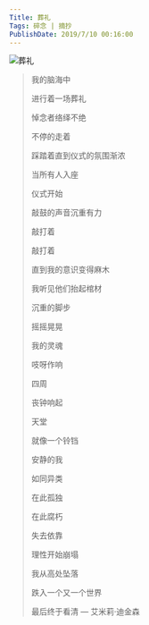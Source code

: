 ```yaml
---
Title: 葬礼
Tags: 碎念 | 摘抄
PublishDate: 2019/7/10 00:16:00 
---
```


![葬礼](/articles/imgs/zangli.jpeg)

> 我的脑海中
>
> 进行着一场葬礼
>
> 悼念者络绎不绝
>
> 不停的走着
>
> 踩踏着直到仪式的氛围渐浓
>
> 当所有人入座
>
> 仪式开始
>
> 敲鼓的声音沉重有力
>
> 敲打着
>
> 敲打着
>
> 直到我的意识变得麻木
>
> 我听见他们抬起棺材
>
> 沉重的脚步
>
> 摇摇晃晃
>
> 我的灵魂
>
> 吱呀作响
>
> 四周
>
> 丧钟响起
>
> 天堂
>
> 就像一个铃铛
>
> 安静的我
>
> 如同异类
>
> 在此孤独
>
> 在此腐朽
>
> 失去依靠
>
> 理性开始崩塌
>
> 我从高处坠落
>
> 跌入一个又一个世界
>
> 最后终于看清
>                                                                                                                                                                                 — 艾米莉·迪金森